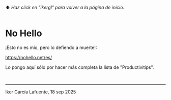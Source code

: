 ⬆️ _Haz click en "ikergl" para volver a la página de inicio._ <br><br>

# No Hello

¡Esto no es mío, pero lo defiendo a muerte!:

https://nohello.net/es/

Lo pongo aquí sólo por hacer más completa la lista de "Productivitips".

<br>

___
Iker García Lafuente, 18 sep 2025
